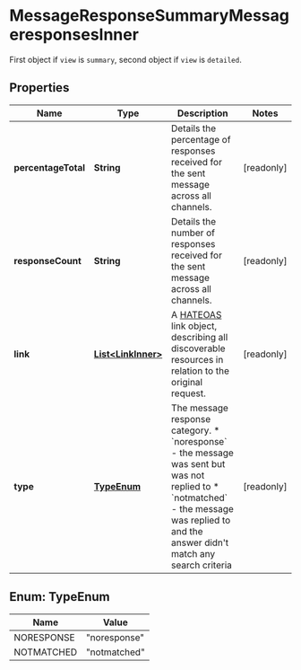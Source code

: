 

# MessageResponseSummaryMessageresponsesInner

First object if `view` is `summary`, second object if `view` is `detailed`.

## Properties

| Name | Type | Description | Notes |
|------------ | ------------- | ------------- | -------------|
|**percentageTotal** | **String** | Details the percentage of responses received for the sent message across all channels. |  [readonly] |
|**responseCount** | **String** | Details the number of responses received for the sent message across all channels. |  [readonly] |
|**link** | [**List&lt;LinkInner&gt;**](LinkInner.md) | A [HATEOAS](https://en.wikipedia.org/wiki/HATEOAS) link object, describing all discoverable resources in relation to the original request. |  [readonly] |
|**type** | [**TypeEnum**](#TypeEnum) | The message response category.  * &#x60;noresponse&#x60; - the message was sent but was not replied to * &#x60;notmatched&#x60; - the message was replied to and the answer didn&#39;t match any search criteria |  [readonly] |



## Enum: TypeEnum

| Name | Value |
|---- | -----|
| NORESPONSE | &quot;noresponse&quot; |
| NOTMATCHED | &quot;notmatched&quot; |



